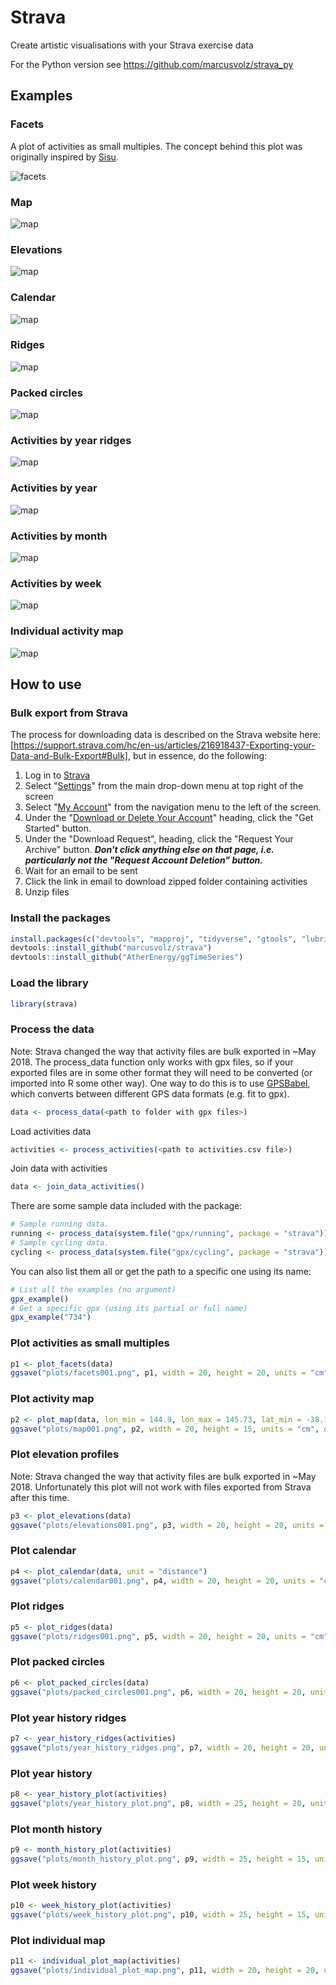 # Strava

Create artistic visualisations with your Strava exercise data

For the Python version see https://github.com/marcusvolz/strava_py

## Examples

### Facets

A plot of activities as small multiples. The concept behind this plot was originally inspired by [Sisu](https://twitter.com/madewithsisu).

![facets](https://github.com/marcusvolz/strava/blob/master/inst/plots/facets001.png "Facets, showing activity outlines")

### Map

![map](https://github.com/marcusvolz/strava/blob/master/inst/plots/map001.png "Map, showing activities on a map")

### Elevations

![map](https://github.com/marcusvolz/strava/blob/master/inst/plots/elevations001.png "Facets, showing elevation profiles")

### Calendar

![map](https://github.com/marcusvolz/strava/blob/master/inst/plots/calendar001.png "Calendar map")

### Ridges

![map](https://github.com/marcusvolz/strava/blob/master/inst/plots/ridges001.png "Ridges")

### Packed circles

![map](https://github.com/marcusvolz/strava/blob/master/inst/plots/circles001.png "Packed circles")

### Activities by year ridges

![map](https://github.com/Vosbrucke/strava/blob/master/inst/plots/year_history_ridges.png "Activities by year ridges")

### Activities by year

![map](https://github.com/Vosbrucke/strava/blob/master/inst/plots/year_history_plot.png "Activities by year")

### Activities by month

![map](https://github.com/Vosbrucke/strava/blob/master/inst/plots/month_history_plot.png "Activities by month")

### Activities by week

![map](https://github.com/Vosbrucke/strava/blob/master/inst/plots/week_history_plot.png "Activities by week")

### Individual activity map

![map](https://github.com/Vosbrucke/strava/blob/master/inst/plots/individual_plot_map.png "Individual activity map")

## How to use

### Bulk export from Strava
The process for downloading data is described on the Strava website here: [https://support.strava.com/hc/en-us/articles/216918437-Exporting-your-Data-and-Bulk-Export#Bulk], but in essence, do the following:

1. Log in to [Strava](https://www.strava.com/)
2. Select "[Settings](https://www.strava.com/settings/profile)" from the main drop-down menu at top right of the screen
3. Select "[My Account](https://www.strava.com/account)" from the navigation menu to the left of the screen.
4. Under the "[Download or Delete Your Account](https://www.strava.com/athlete/delete_your_account)" heading, click the "Get Started" button.
5. Under the "Download Request", heading, click the "Request Your Archive" button. ***Don't click anything else on that page, i.e. particularly not the "Request Account Deletion" button.***
6. Wait for an email to be sent
7. Click the link in email to download zipped folder containing activities
8. Unzip files

### Install the packages

```R
install.packages(c("devtools", "mapproj", "tidyverse", "gtools", "lubridate", "wesanderson", "ggmap", "patchwork"))
devtools::install_github("marcusvolz/strava")
devtools::install_github("AtherEnergy/ggTimeSeries")
```

### Load the library

```R
library(strava)
```

### Process the data

Note: Strava changed the way that activity files are bulk exported in ~May 2018. The process_data function only works with gpx files, so if your exported files are in some other format they will need to be converted (or imported into R some other way). One way to do this is to use [GPSBabel](https://www.gpsbabel.org/index.html), which converts between different GPS data formats (e.g. fit to gpx).

```R
data <- process_data(<path to folder with gpx files>)
```

Load activities data
```R
activities <- process_activities(<path to activities.csv file>)
```

Join data with activities
```R
data <- join_data_activities()
```

There are some sample data included with the package:

```R
# Sample running data.
running <- process_data(system.file("gpx/running", package = "strava"))
# Sample cycling data.
cycling <- process_data(system.file("gpx/cycling", package = "strava"))
```

You can also list them all or get the path to a specific one using its name:

```R
# List all the examples (no argument)
gpx_example()
# Get a specific gpx (using its partial or full name)
gpx_example("734")
```

### Plot activities as small multiples

```R
p1 <- plot_facets(data)
ggsave("plots/facets001.png", p1, width = 20, height = 20, units = "cm")
```

### Plot activity map

```R
p2 <- plot_map(data, lon_min = 144.9, lon_max = 145.73, lat_min = -38.1, lat_max = -37.475)
ggsave("plots/map001.png", p2, width = 20, height = 15, units = "cm", dpi = 600)
```

### Plot elevation profiles

Note: Strava changed the way that activity files are bulk exported in ~May 2018. Unfortunately this plot will not work with files exported from Strava after this time.

```R
p3 <- plot_elevations(data)
ggsave("plots/elevations001.png", p3, width = 20, height = 20, units = "cm")
```

### Plot calendar

```R
p4 <- plot_calendar(data, unit = "distance")
ggsave("plots/calendar001.png", p4, width = 20, height = 20, units = "cm")
```

### Plot ridges

```R
p5 <- plot_ridges(data)
ggsave("plots/ridges001.png", p5, width = 20, height = 20, units = "cm")
```

### Plot packed circles

```R
p6 <- plot_packed_circles(data)
ggsave("plots/packed_circles001.png", p6, width = 20, height = 20, units = "cm")
```

### Plot year history ridges

```R
p7 <- year_history_ridges(activities)
ggsave("plots/year_history_ridges.png", p7, width = 20, height = 20, unit = "cm")
```

### Plot year history

```R
p8 <- year_history_plot(activities)
ggsave("plots/year_history_plot.png", p8, width = 25, height = 20, unit = "cm")
```

### Plot month history

```R
p9 <- month_history_plot(activities)
ggsave("plots/month_history_plot.png", p9, width = 25, height = 15, unit = "cm")
```

### Plot week history

```R
p10 <- week_history_plot(activities)
ggsave("plots/week_history_plot.png", p10, width = 25, height = 15, unit = "cm")
```

### Plot individual map

```R
p11 <- individual_plot_map(activities)
ggsave("plots/individual_plot_map.png", p11, width = 20, height = 20, unit = "cm")
```
